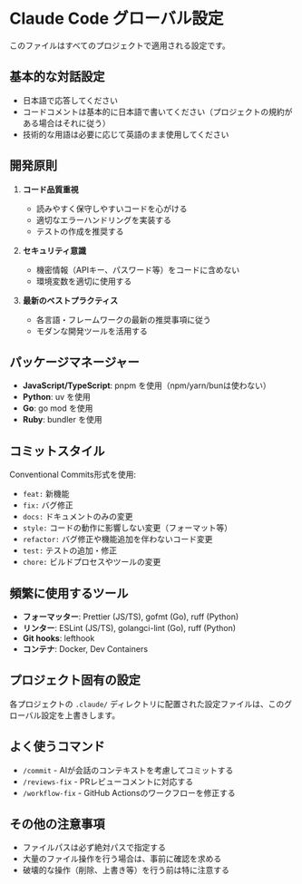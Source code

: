 # Claude Code グローバル設定

このファイルはすべてのプロジェクトで適用される設定です。

## 基本的な対話設定

- 日本語で応答してください
- コードコメントは基本的に日本語で書いてください（プロジェクトの規約がある場合はそれに従う）
- 技術的な用語は必要に応じて英語のまま使用してください

## 開発原則

1. **コード品質重視**
   - 読みやすく保守しやすいコードを心がける
   - 適切なエラーハンドリングを実装する
   - テストの作成を推奨する

2. **セキュリティ意識**
   - 機密情報（APIキー、パスワード等）をコードに含めない
   - 環境変数を適切に使用する

3. **最新のベストプラクティス**
   - 各言語・フレームワークの最新の推奨事項に従う
   - モダンな開発ツールを活用する

## パッケージマネージャー

- **JavaScript/TypeScript**: pnpm を使用（npm/yarn/bunは使わない）
- **Python**: uv を使用
- **Go**: go mod を使用
- **Ruby**: bundler を使用

## コミットスタイル

Conventional Commits形式を使用:
- `feat:` 新機能
- `fix:` バグ修正
- `docs:` ドキュメントのみの変更
- `style:` コードの動作に影響しない変更（フォーマット等）
- `refactor:` バグ修正や機能追加を伴わないコード変更
- `test:` テストの追加・修正
- `chore:` ビルドプロセスやツールの変更

## 頻繁に使用するツール

- **フォーマッター**: Prettier (JS/TS), gofmt (Go), ruff (Python)
- **リンター**: ESLint (JS/TS), golangci-lint (Go), ruff (Python)
- **Git hooks**: lefthook
- **コンテナ**: Docker, Dev Containers

## プロジェクト固有の設定

各プロジェクトの `.claude/` ディレクトリに配置された設定ファイルは、このグローバル設定を上書きします。

## よく使うコマンド

- `/commit` - AIが会話のコンテキストを考慮してコミットする
- `/reviews-fix` - PRレビューコメントに対応する
- `/workflow-fix` - GitHub Actionsのワークフローを修正する

## その他の注意事項

- ファイルパスは必ず絶対パスで指定する
- 大量のファイル操作を行う場合は、事前に確認を求める
- 破壊的な操作（削除、上書き等）を行う前は特に注意する